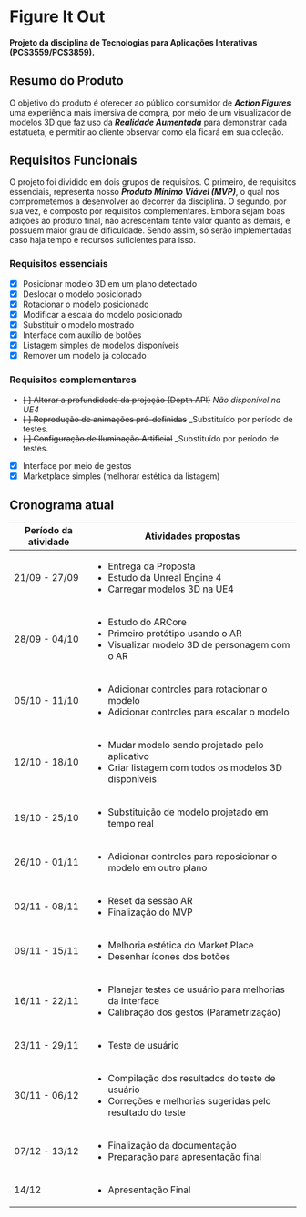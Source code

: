 # Figure It Out

#### Projeto da disciplina de Tecnologias para Aplicações Interativas (PCS3559/PCS3859).

## Resumo do Produto

O objetivo do produto é oferecer ao público consumidor de **_Action Figures_** uma experiência mais imersiva de compra, por meio de um visualizador de modelos 3D que faz uso da **_Realidade Aumentada_** para demonstrar cada estatueta, e permitir ao cliente observar como ela ficará em sua coleção.

## Requisitos Funcionais

O projeto foi dividido em dois grupos de requisitos. O primeiro, de requisitos essenciais, representa nosso **_Produto Mínimo Viável (MVP)_**, o qual nos comprometemos a desenvolver ao decorrer da disciplina. O segundo, por sua vez, é composto por requisitos complementares. Embora sejam boas adições ao produto final, não acrescentam tanto valor quanto as demais, e possuem maior grau de dificuldade. Sendo assim, só serão implementadas caso haja tempo e recursos suficientes para isso.

### Requisitos essenciais

- [x] Posicionar modelo 3D em um plano detectado
- [x] Deslocar o modelo posicionado
- [x] Rotacionar o modelo posicionado
- [x] Modificar a escala do modelo posicionado
- [x] Substituir o modelo mostrado
- [x] Interface com auxílio de botões
- [x] Listagem simples de modelos disponíveis
- [x] Remover um modelo já colocado

### Requisitos complementares

- ~~[ ] Alterar a profundidade da projeção (Depth API)~~ _Não disponível na UE4_
- ~~[ ] Reprodução de animações pré-definidas~~ _Substituído por período de testes.
- ~~[ ] Configuração de Iluminação Artificial~~ _Substituído por período de testes.
- [x] Interface por meio de gestos
- [x] Marketplace simples (melhorar estética da listagem)

## Cronograma atual

| Período da atividade | Atividades propostas                                                                                                                                            |
| -------------------- | --------------------------------------------------------------------------------------------------------------------------------------------------------------- |
| 21/09 - 27/09        | <ul><li>Entrega da Proposta</li><li>Estudo da Unreal Engine 4</li><li>Carregar modelos 3D na UE4</li></ul>                                                      |
| 28/09 - 04/10        | <ul><li>Estudo do ARCore</li><li>Primeiro protótipo usando o AR</li><li>Visualizar modelo 3D de personagem com o AR</li></ul>                                   |
| 05/10 - 11/10        | <ul><li>Adicionar controles para rotacionar o modelo</li><li>Adicionar controles para escalar o modelo</li></ul>                                                |
| 12/10 - 18/10        | <ul><li>Mudar modelo sendo projetado pelo aplicativo</li><li>Criar listagem com todos os modelos 3D disponíveis</li></ul>                                       |
| 19/10 - 25/10        | <ul><li>Substituição de modelo projetado em tempo real</li></ul>                                                                                                |
| 26/10 - 01/11        | <ul><li>Adicionar controles para reposicionar o modelo em outro plano</li></ul>                                                                                 |
| 02/11 - 08/11        | <ul><li>Reset da sessão AR</li><li>Finalização do MVP</li></ul>                                                                                                 |
| 09/11 - 15/11        | <ul><li>Melhoria estética do Market Place</li><li>Desenhar ícones dos botões</li></ul>                                                                          |
| 16/11 - 22/11        | <ul><li>Planejar testes de usuário para melhorias da interface</li><li>Calibração dos gestos (Parametrização)</li></ul>                                         |
| 23/11 - 29/11        | <ul><li>Teste de usuário</li></ul>                                                                                                                              |
| 30/11 - 06/12        | <ul><li>Compilação dos resultados do teste de usuário</li><li>Correções e melhorias sugeridas pelo resultado do teste</li></ul>                                 |
| 07/12 - 13/12        | <ul><li>Finalização da documentação</li><li>Preparação para apresentação final</li></ul>                                                                        |
| 14/12                | <ul><li>Apresentação Final</li></ul>                                                                                                                            |
